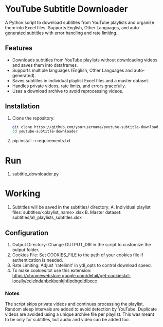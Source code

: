 # YouTube Subtitle Downloader

A Python script to download subtitles from YouTube playlists and organize them into Excel files. Supports English, Other Languages, and auto-generated subtitles with error handling and rate limiting.

## Features
- Downloads subtitles from YouTube playlists without downloading videos and saves them into dataframes.
- Supports multiple languages (English, Other Languages and auto-generated).
- Saves subtitles in individual playlist Excel files and a master dataset.
- Handles private videos, rate limits, and errors gracefully.
- Uses a download archive to avoid reprocessing videos.


## Installation
1. Clone the repository:
   ```bash
   git clone https://github.com/yourusername/youtube-subtitle-downloader.git
   cd youtube-subtitle-downloader
2. pip install -r requirements.txt
# Run
1. subtitle_downloader.py

# Working
1. Subtitles will be saved in the subtitles/ directory:
   A. Individual playlist files: subtitles/<playlist_name>.xlsx
   B. Master dataset: subtitles/all_playlists_subtitles.xlsx
## Configuration
1. Output Directory: Change OUTPUT_DIR in the script to customize the output folder.
2. Cookies File: Set COOKIES_FILE to the path of your cookies file if authentication is needed.
3. Rate Limiting: Adjust 'ratelimit' in ydl_opts to control download speed.
4. To make cookies.txt use this extension: https://chromewebstore.google.com/detail/get-cookiestxt-locally/cclelndahbckbenkjhflpdbgdldlbecc

### Notes
The script skips private videos and continues processing the playlist.
Random sleep intervals are added to avoid detection by YouTube.
Duplicate videos are avoided using a unique archive file per playlist.
This was meant to be only for subtitles, but audio and video can be added too.
